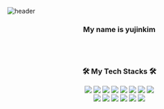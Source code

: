![header](https://capsule-render.vercel.app/api?type=wave&color=auto&height=300&section=header&text=Hello,%20There!🤚&fontSize=90&animation=fadeIn)

<h3 align='center'>My name is yujinkim</h3>

<br></br>

<h3 align='center'>🛠 My Tech Stacks 🛠</h3>

<p align="center">
  <img src="https://img.shields.io/badge/Python-3766AB?style=flat-square&logo=Python&logoColor=white"/></a> 
  <img src="https://img.shields.io/badge/Django-092E20?style=flat-square&logo=Django&logoColor=white"/></a> 
  <img src="https://img.shields.io/badge/C-A8B9CC?style=flat-square&logo=C&logoColor=white"/></a> 
  <img src="https://img.shields.io/badge/C++-00599C?style=flat-square&logo=C%2B%2B&logoColor=white"/></a>  
  <img src="https://img.shields.io/badge/C Sharp-239120?style=flat-square&logo=C Sharp&logoColor=white"/></a> 
  <img src="https://img.shields.io/badge/Java-007396?style=flat-square&logo=Java&logoColor=white"/></a>  
  <img src="https://img.shields.io/badge/Javascript-ffb13b?style=flat-square&logo=javascript&logoColor=white"/></a>  
  <img src="https://img.shields.io/badge/css-1572B6?style=flat-square&logo=css3&logoColor=white"/></a> 
  <br>
  <img src="https://img.shields.io/badge/HTML5-E34F26?style=flat-square&logo=html5&logoColor=white"/></a> 
  <img src="https://img.shields.io/badge/React-61DAFB?style=flat-square&logo=React&logoColor=white"/></a> 
  <img src="https://img.shields.io/badge/Flutter-02569B?style=flat-square&logo=Flutter&logoColor=white"/></a> 
  <img src="https://img.shields.io/badge/Swift-FA7343?style=flat-square&logo=Swift&logoColor=white"/></a> 
  <img src="https://img.shields.io/badge/Mysql-E6B91E?style=flat-square&logo=MySql&logoColor=white"/></a>
  <img src="https://img.shields.io/badge/Vuejs-4FC08D?style=flat-square&logo=Vue.js&logoColor=white"/></a>
</p>

<br><br>
